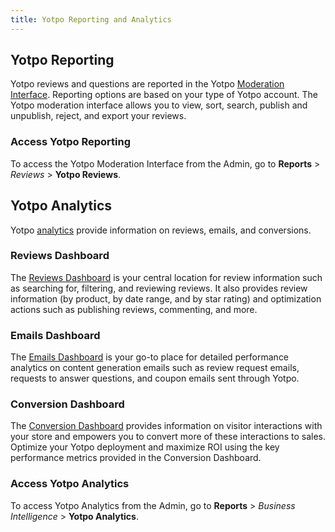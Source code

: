 ```yaml
---
title: Yotpo Reporting and Analytics
---
```


## Yotpo Reporting

Yotpo reviews and questions are reported in the Yotpo [Moderation Interface](https://support.yotpo.com/en/moderation-9610308/reviews-and-qa). Reporting options are based on your type of Yotpo account. The Yotpo moderation interface allows you to view, sort, search, publish and unpublish, reject, and export your reviews.

### Access Yotpo Reporting

To access the Yotpo Moderation Interface from the Admin, go to **Reports** > _Reviews_ > **Yotpo Reviews**.

## Yotpo Analytics

Yotpo [analytics](https://support.yotpo.com/en/analytics) provide information on reviews, emails, and conversions.

### Reviews Dashboard

The [Reviews Dashboard](https://support.yotpo.com/en/article/reviews-dashboard) is your central location for review information such as searching for, filtering, and reviewing reviews. It also provides review information (by product, by date range, and by star rating) and optimization actions such as publishing reviews, commenting, and more.

### Emails Dashboard

The [Emails Dashboard](https://support.yotpo.com/en/article/emails-dashboard) is your go-to place for detailed performance analytics on content generation emails such as review request emails, requests to answer questions, and coupon emails sent through Yotpo.

### Conversion Dashboard

The [Conversion Dashboard](https://support.yotpo.com/en/article/the-conversion-dashboard) provides information on visitor interactions with your store and empowers you to convert more of these interactions to sales. Optimize your Yotpo deployment and maximize ROI using the key performance metrics provided in the Conversion Dashboard.

### Access Yotpo Analytics

To access Yotpo Analytics from the Admin, go to **Reports** > _Business Intelligence_ > **Yotpo Analytics**.
